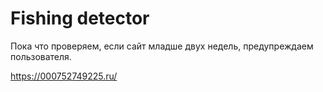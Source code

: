 # Fishing detector

Пока что проверяем, если сайт младше двух недель, предупреждаем пользователя.

https://000752749225.ru/
